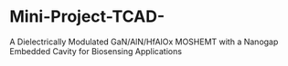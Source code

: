 # Mini-Project-TCAD-
A Dielectrically Modulated GaN/AlN/HfAlOx MOSHEMT with a Nanogap Embedded Cavity for Biosensing Applications
